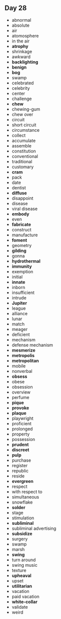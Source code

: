 ## Day 28

- abnormal
- absolute
- air
- atomosphere
- in the air
- **atrophy**
- shrinkage
- awkward
- **backlighting**
- **benign**
- **bog**
- swamp
- celebrated
- celebrity
- center
- challenge
- **chew**
- chewing-gum
- chew over
- circuit
- short circuit
- circumstance
- collect
- accumulate
- assemble
- constitution
- conventional
- traditional
- customary
- **cram**
- pack
- date
- dentist
- **diffuse**
- disappoint
- disease
- viral disease
- **embody**
- even
- **fabricate**
- construct
- manufacture
- **foment**
- geometry
- **gilding**
- gonna
- **hydrothermal**
- **immunity**
- exemption
- initial
- **innate**
- inborn
- insufficient
- intrude
- **Jupiter**
- league
- alliance
- lunar
- match
- meager
- deficient
- mechanism
- defense mechanism
- **mesmerize**
- **metropolis**
- **metropolitan**
- mobile
- nonverbal
- **obsess**
- obese
- obsession
- overview
- perfume
- **pique**
- **provoke**
- **plaque**
- playwright
- proficient
- prolonged
- property
- possession
- **prudent**
- **discreet**
- **pulp**
- purchase
- register
- republic
- reside
- **evergreen**
- respect
- with respect to
- simultaneous
- snowflake
- **solder**
- stage
- stimulation
- **subliminal**
- subliminal advertising
- **subsidize**
- surgery
- swamp
- marsh
- **swing**
- turn around
- swing music
- texture
- **upheaval**
- upset
- **utilitarian**
- vacation
- paid vacation
- **white-collar**
- validate
- weird
